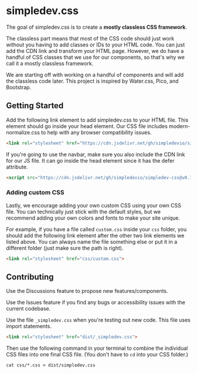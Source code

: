 # simpledev.css

The goal of simpledev.css is to create a **mostly classless CSS framework**.

The classless part means that most of the CSS code should just work without you having to add classes or IDs to your HTML code. You can just add the CDN link and transform your HTML page. However, we do have a handful of CSS classes that we use for our components, so that's why we call it a mostly classless framework.

We are starting off with working on a handful of components and will add the classless code later. This project is inspired by Water.css, Pico, and Bootstrap.

## Getting Started

Add the following link element to add simpledev.css to your HTML file. This element should go inside your head element. Our CSS file includes modern-normalize.css to help with any browser compatibility issues.

```html
<link rel="stylesheet" href="https://cdn.jsdelivr.net/gh/simpledevio/simpledev-css@v0.1.6/dist/simpledev.css">
```

If you're going to use the navbar, make sure you also include the CDN link for our JS file. It can go inside the head element since it has the defer attribute.

```html
<script src="https://cdn.jsdelivr.net/gh/simpledevio/simpledev-css@v0.1.6/dist/navbar.js" defer></script>
```

### Adding custom CSS

Lastly, we encourage adding your own custom CSS using your own CSS file. You can technically just stick with the default styles, but we recommend adding your own colors and fonts to make your site unique.

For example, if you have a file called `custom.css` inside your `css` folder, you should add the following link element after the other two link elements we listed above. You can always name the file something else or put it in a different folder (just make sure the path is right).

```html
<link rel="stylesheet" href="css/custom.css">
```

## Contributing

Use the Discussions feature to propose new features/components.

Use the Issues feature if you find any bugs or accessibility issues with the current codebase.

Use the file `_simpledev.css` when you're testing out new code. This file uses import statements.

```html
<link rel="stylesheet" href="dist/_simpledev.css">
```

Then use the following command in your terminal to combine the individual CSS files into one final CSS file. (You don't have to `cd` into your CSS folder.)

```
cat css/*.css > dist/simpledev.css
```
